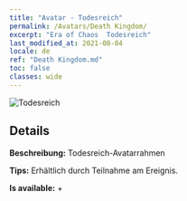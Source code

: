 ```yaml
---
title: "Avatar - Todesreich"
permalink: /Avatars/Death Kingdom/
excerpt: "Era of Chaos  Todesreich"
last_modified_at: 2021-08-04
locale: de
ref: "Death Kingdom.md"
toc: false
classes: wide
---
```

 ![Todesreich](/images/a/avatarFrame_86.png)

## Details

 **Beschreibung:** Todesreich-Avatarrahmen 

 **Tips:** Erhältlich durch Teilnahme am Ereignis. 

 **Is available:**  + 

